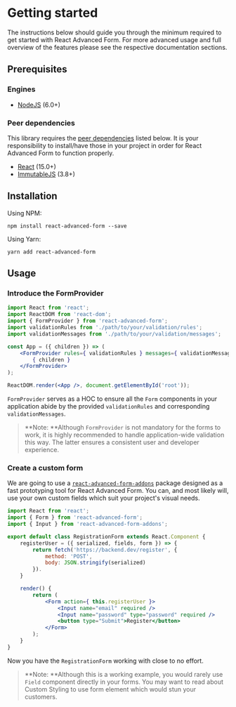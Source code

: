# Getting started

The instructions below should guide you through the minimum required to get started with React Advanced Form. For more advanced usage and full overview of the features please see the respective documentation sections.

## Prerequisites
### Engines
* [NodeJS](https://nodejs.org) (6.0+)

### Peer dependencies
This library requires the [peer dependencies](https://nodejs.org/en/blog/npm/peer-dependencies/) listed below. It is your responsibility to install/have those in your project in order for React Advanced Form to function properly.
* [React](https://github.com/facebook/react) (15.0+)
* [ImmutableJS](https://github.com/facebook/immutable-js) (3.8+)

## Installation
Using NPM:
```
npm install react-advanced-form --save
```

Using Yarn:
```
yarn add react-advanced-form
```

## Usage

### Introduce the FormProvider

```jsx
import React from 'react';
import ReactDOM from 'react-dom';
import { FormProvider } from 'react-advanced-form';
import validationRules from './path/to/your/validation/rules';
import validationMessages from './path/to/your/validation/messages';

const App = ({ children }) => (
    <FormProvider rules={ validationRules } messages={ validationMessages }>
        { children }
    </FormProvider>
);

ReactDOM.render(<App />, document.getElementById('root'));
```

`FormProvider` serves as a HOC to ensure all the `Form` components in your application abide by the provided `validationRules` and corresponding `validationMessages`.

> **Note: **Although `FormProvider` is not mandatory for the forms to work, it is highly recommended to handle application-wide validation this way. The latter ensures a consistent user and developer experience.

### Create a custom form
We are going to use a [`react-advanced-form-addons`](https://github.com/kettanaito/react-advanced-form-addons) package designed as a fast prototyping tool for React Advanced Form. You can, and most likely will, use your own custom fields which suit your project's visual needs.

```jsx
import React from 'react';
import { Form } from 'react-advanced-form';
import { Input } from 'react-advanced-form-addons';

export default class RegistrationForm extends React.Component {
    registerUser = ({ serialized, fields, form }) => {
        return fetch('https://backend.dev/register', {
            method: 'POST',
            body: JSON.stringify(serialized)
        }).
    }

    render() {
        return (
            <Form action={ this.registerUser }>
                <Input name="email" required />
                <Input name="password" type="password" required />
                <button type="Submit">Register</button>
            </Form>
        );
    }
}
```

Now you have the `RegistrationForm` working with close to no effort.

> **Note: **Although this is a working example, you would rarely use `Field` component directly in your forms. You may want to read about Custom Styling to use form element which would stun your customers.